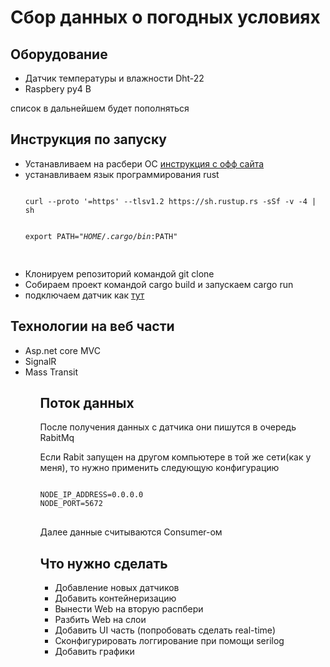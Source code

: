 # Сбор данных о погодных условиях

## Оборудование
<ul>
<li> Датчик температуры и влажности Dht-22
<li>Raspbery py4 B
</ul>
список в дальнейшем будет пополняться

## Инструкция по запуску
<ul>
<li>Устанавливаем на расбери ОС <a href = "https://www.raspberrypi.com/software/">инструкция с офф сайта</a>
<li>устанавливаем язык программирования rust
<pre>
<code>
curl --proto '=https' --tlsv1.2 https://sh.rustup.rs -sSf -v -4 | sh

export PATH="$HOME/.cargo/bin:$PATH"
</code>
</pre>
<li> Клонируем репозиторий командой git clone
<li>Собираем проект командой cargo build и запускаем cargo run
<li> подключаем датчик как <a href = "https://habrastorage.org/storage2/a84/bd3/77a/a84bd377a9ad2d3bbe7376a0b89418d0.jpg">тут</a> 
</ul>

## Технологии на веб части
<ul>
<li> Asp.net core MVC
<li> SignalR
<li> Mass Transit
<ul>

## Поток данных
После получения данных с датчика они пишутся в очередь RabitMq

Если Rabit запущен на другом компьютере в той же сети(как у меня), то нужно применить следующую конфигурацию

<pre>
<code>
NODE_IP_ADDRESS=0.0.0.0
NODE_PORT=5672
</code>
</pre>
Далее данные считываются Consumer-ом

## Что нужно сделать
<ul>
<li> Добавление новых датчиков
<li> Добавить контейнеризацию
<li> Вынести Web на вторую распбери
<li> Разбить Web на слои
<li> Добавить UI часть (попробовать сделать real-time)
<li> Сконфигурировать логгирование при помощи serilog
<li>Добавить графики
</ul>